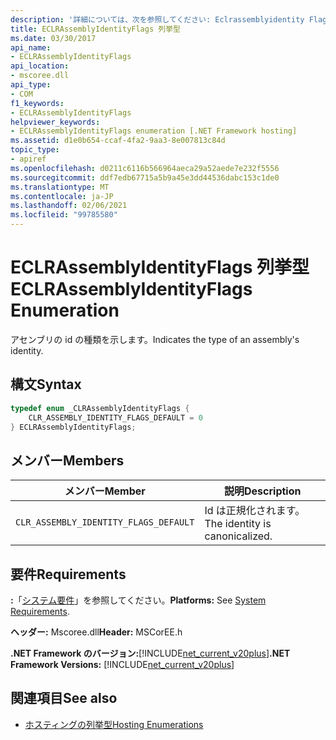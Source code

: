 ```yaml
---
description: '詳細については、次を参照してください: Eclrassemblyidentity Flags 列挙型'
title: ECLRAssemblyIdentityFlags 列挙型
ms.date: 03/30/2017
api_name:
- ECLRAssemblyIdentityFlags
api_location:
- mscoree.dll
api_type:
- COM
f1_keywords:
- ECLRAssemblyIdentityFlags
helpviewer_keywords:
- ECLRAssemblyIdentityFlags enumeration [.NET Framework hosting]
ms.assetid: d1e0b654-ccaf-4fa2-9aa3-8e007813c84d
topic_type:
- apiref
ms.openlocfilehash: d0211c6116b566964aeca29a52aede7e232f5556
ms.sourcegitcommit: ddf7edb67715a5b9a45e3dd44536dabc153c1de0
ms.translationtype: MT
ms.contentlocale: ja-JP
ms.lasthandoff: 02/06/2021
ms.locfileid: "99785580"
---
```

# <a name="eclrassemblyidentityflags-enumeration"></a><span data-ttu-id="5682c-103">ECLRAssemblyIdentityFlags 列挙型</span><span class="sxs-lookup"><span data-stu-id="5682c-103">ECLRAssemblyIdentityFlags Enumeration</span></span>

<span data-ttu-id="5682c-104">アセンブリの id の種類を示します。</span><span class="sxs-lookup"><span data-stu-id="5682c-104">Indicates the type of an assembly's identity.</span></span>  
  
## <a name="syntax"></a><span data-ttu-id="5682c-105">構文</span><span class="sxs-lookup"><span data-stu-id="5682c-105">Syntax</span></span>  
  
```cpp  
typedef enum _CLRAssemblyIdentityFlags {  
    CLR_ASSEMBLY_IDENTITY_FLAGS_DEFAULT = 0  
} ECLRAssemblyIdentityFlags;  
```  
  
## <a name="members"></a><span data-ttu-id="5682c-106">メンバー</span><span class="sxs-lookup"><span data-stu-id="5682c-106">Members</span></span>  
  
|<span data-ttu-id="5682c-107">メンバー</span><span class="sxs-lookup"><span data-stu-id="5682c-107">Member</span></span>|<span data-ttu-id="5682c-108">説明</span><span class="sxs-lookup"><span data-stu-id="5682c-108">Description</span></span>|  
|------------|-----------------|  
|`CLR_ASSEMBLY_IDENTITY_FLAGS_DEFAULT`|<span data-ttu-id="5682c-109">Id は正規化されます。</span><span class="sxs-lookup"><span data-stu-id="5682c-109">The identity is canonicalized.</span></span>|  
  
## <a name="requirements"></a><span data-ttu-id="5682c-110">要件</span><span class="sxs-lookup"><span data-stu-id="5682c-110">Requirements</span></span>  

 <span data-ttu-id="5682c-111">**:**「[システム要件](../../get-started/system-requirements.md)」を参照してください。</span><span class="sxs-lookup"><span data-stu-id="5682c-111">**Platforms:** See [System Requirements](../../get-started/system-requirements.md).</span></span>  
  
 <span data-ttu-id="5682c-112">**ヘッダー:** Mscoree.dll</span><span class="sxs-lookup"><span data-stu-id="5682c-112">**Header:** MSCorEE.h</span></span>  
  
 <span data-ttu-id="5682c-113">**.NET Framework のバージョン:**[!INCLUDE[net_current_v20plus](../../../../includes/net-current-v20plus-md.md)]</span><span class="sxs-lookup"><span data-stu-id="5682c-113">**.NET Framework Versions:** [!INCLUDE[net_current_v20plus](../../../../includes/net-current-v20plus-md.md)]</span></span>  
  
## <a name="see-also"></a><span data-ttu-id="5682c-114">関連項目</span><span class="sxs-lookup"><span data-stu-id="5682c-114">See also</span></span>

- [<span data-ttu-id="5682c-115">ホスティングの列挙型</span><span class="sxs-lookup"><span data-stu-id="5682c-115">Hosting Enumerations</span></span>](hosting-enumerations.md)
